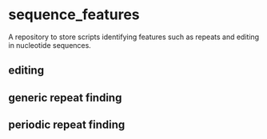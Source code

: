 # sequence_features
A repository to store scripts identifying features such as repeats and editing in nucleotide sequences.

## editing

## generic repeat finding

## periodic repeat finding 
